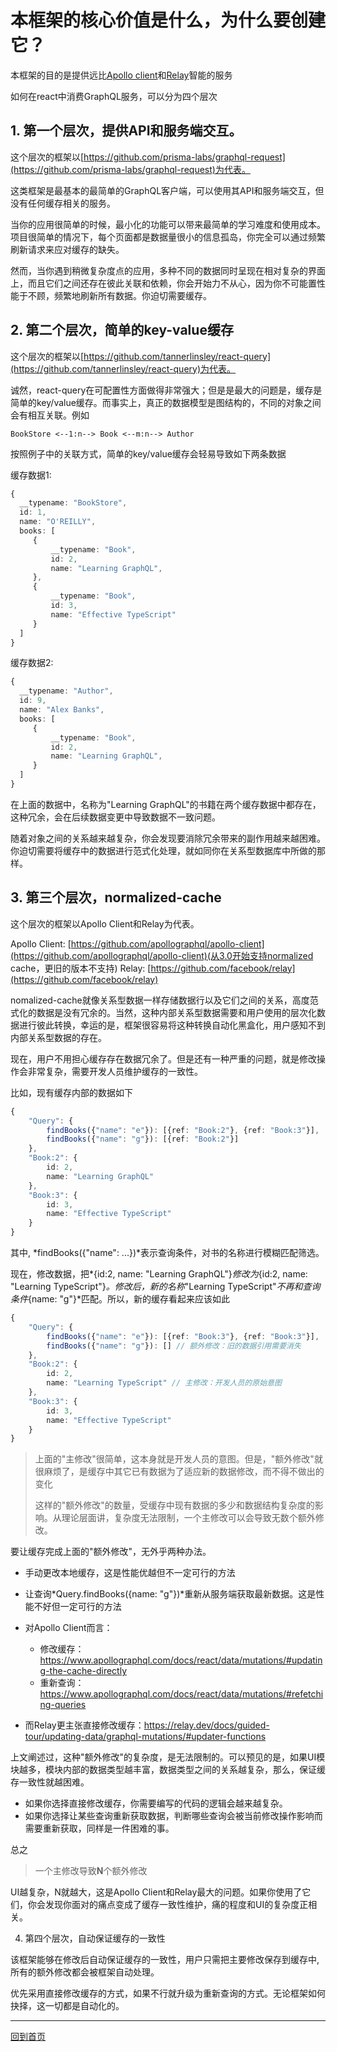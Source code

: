 # 本框架的核心价值是什么，为什么要创建它？


本框架的目的是提供远比[Apollo client](https://github.com/apollographql/apollo-client)和[Relay](https://github.com/facebook/relay)智能的服务

如何在react中消费GraphQL服务，可以分为四个层次

## 1. 第一个层次，提供API和服务端交互。
这个层次的框架以[https://github.com/prisma-labs/graphql-request](https://github.com/prisma-labs/graphql-request)为代表。

这类框架是最基本的最简单的GraphQL客户端，可以使用其API和服务端交互，但没有任何缓存相关的服务。

当你的应用很简单的时候，最小化的功能可以带来最简单的学习难度和使用成本。项目很简单的情况下，每个页面都是数据量很小的信息孤岛，你完全可以通过频繁刷新请求来应对缓存的缺失。

然而，当你遇到稍微复杂度点的应用，多种不同的数据同时呈现在相对复杂的界面上，而且它们之间还存在彼此关联和依赖，你会开始力不从心，因为你不可能置性能于不顾，频繁地刷新所有数据。你迫切需要缓存。

## 2. 第二个层次，简单的key-value缓存
这个层次的框架以[https://github.com/tannerlinsley/react-query](https://github.com/tannerlinsley/react-query)为代表。

诚然，react-query在可配置性方面做得非常强大；但是是最大的问题是，缓存是简单的key/value缓存。而事实上，真正的数据模型是图结构的，不同的对象之间会有相互关联。例如
```
BookStore <--1:n--> Book <--m:n--> Author
```
按照例子中的关联方式，简单的key/value缓存会轻易导致如下两条数据

缓存数据1:
```ts
{
  __typename: "BookStore",
  id: 1,
  name: "O'REILLY",
  books: [
     {
         __typename: "Book",
         id: 2,
         name: "Learning GraphQL",
     },
     {
         __typename: "Book",
         id: 3,
         name: "Effective TypeScript"
     }
  ]
}
```
缓存数据2:
```ts
{
  __typename: "Author",
  id: 9,
  name: "Alex Banks",
  books: [
     {
         __typename: "Book",
         id: 2,
         name: "Learning GraphQL",
     }
  ]
}
```
在上面的数据中，名称为"Learning GraphQL"的书籍在两个缓存数据中都存在，这种冗余，会在后续数据变更中导致数据不一致问题。

随着对象之间的关系越来越复杂，你会发现要消除冗余带来的副作用越来越困难。你迫切需要将缓存中的数据进行范式化处理，就如同你在关系型数据库中所做的那样。

## 3. 第三个层次，normalized-cache
这个层次的框架以Apollo Client和Relay为代表。

Apollo Client: [https://github.com/apollographql/apollo-client](https://github.com/apollographql/apollo-client)(从3.0开始支持normalized cache，更旧的版本不支持)
Relay: [https://github.com/facebook/relay](https://github.com/facebook/relay)

nomalized-cache就像关系型数据一样存储数据行以及它们之间的关系，高度范式化的数据是没有冗余的。当然，这种内部关系型数据需要和用户使用的层次化数据进行彼此转换，幸运的是，框架很容易将这种转换自动化黑盒化，用户感知不到内部关系型数据的存在。

现在，用户不用担心缓存存在数据冗余了。但是还有一种严重的问题，就是修改操作会非常复杂，需要开发人员维护缓存的一致性。

比如，现有缓存内部的数据如下
```ts
{
    "Query": {
        findBooks({"name": "e"}): [{ref: "Book:2"}, {ref: "Book:3"}],
        findBooks({"name": "g"}): [{ref: "Book:2"}]
    },
    "Book:2": {
        id: 2,
        name: "Learning GraphQL"
    },
    "Book:3": {
        id: 3,
        name: "Effective TypeScript"
    }
}
```
其中, *findBooks({"name": ...})*表示查询条件，对书的名称进行模糊匹配筛选。

现在，修改数据，把*{id:2, name: "Learning GraphQL"}*修改为*{id:2, name: "Learning TypeScript"}*。修改后，新的名称*"Learning TypeScript"*不再和查询条件*{name: "g"}*匹配。所以，新的缓存看起来应该如此
```ts
{
    "Query": {
        findBooks({"name": "e"}): [{ref: "Book:3"}, {ref: "Book:3"}],
        findBooks({"name": "g"}): [] // 额外修改：旧的数据引用需要消失
    },
    "Book:2": {
        id: 2,
        name: "Learning TypeScript" // 主修改：开发人员的原始意图
    },
    "Book:3": {
        id: 3,
        name: "Effective TypeScript"
    }
}
```
> 上面的"主修改"很简单，这本身就是开发人员的意图。但是，"额外修改"就很麻烦了，是缓存中其它已有数据为了适应新的数据修改，而不得不做出的变化
> 
> 这样的"额外修改"的数量，受缓存中现有数据的多少和数据结构复杂度的影响。从理论层面讲，复杂度无法限制，一个主修改可以会导致无数个额外修改。

要让缓存完成上面的"额外修改"，无外乎两种办法。

- 手动更改本地缓存，这是性能优越但不一定可行的方法
- 让查询*Query.findBooks({name: "g"})*重新从服务端获取最新数据。这是性能不好但一定可行的方法

- 对Apollo Client而言：
  - 修改缓存：https://www.apollographql.com/docs/react/data/mutations/#updating-the-cache-directly
  - 重新查询：https://www.apollographql.com/docs/react/data/mutations/#refetching-queries
- 而Relay更主张直接修改缓存：https://relay.dev/docs/guided-tour/updating-data/graphql-mutations/#updater-functions

上文阐述过，这种"额外修改"的复杂度，是无法限制的。可以预见的是，如果UI模块越多，模块内部的数据类型越丰富，数据类型之间的关系越复杂，那么，保证缓存一致性就越困难。
- 如果你选择直接修改缓存，你需要编写的代码的逻辑会越来越复杂。
- 如果你选择让某些查询重新获取数据，判断哪些查询会被当前修改操作影响而需要重新获取，同样是一件困难的事。

总之
> 一个主修改导致**N**个额外修改

UI越复杂，N就越大，这是Apollo Client和Relay最大的问题。如果你使用了它们，你会发现你面对的痛点变成了缓存一致性维护，痛的程度和UI的复杂度正相关。

4. 第四个层次，自动保证缓存的一致性

该框架能够在修改后自动保证缓存的一致性，用户只需把主要修改保存到缓存中, 所有的额外修改都会被框架自动处理。

优先采用直接修改缓存的方式，如果不行就升级为重新查询的方式。无论框架如何抉择，这一切都是自动化的。

-----------------

[回到首页](./README_zh_CN.md)
